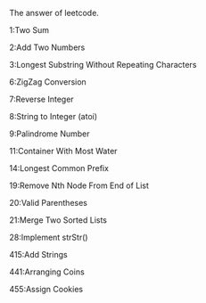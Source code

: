 The answer of leetcode.

1:Two Sum

2:Add Two Numbers

3:Longest Substring Without Repeating Characters

6:ZigZag Conversion

7:Reverse Integer

8:String to Integer (atoi)

9:Palindrome Number

11:Container With Most Water

14:Longest Common Prefix

19:Remove Nth Node From End of List

20:Valid Parentheses

21:Merge Two Sorted Lists

28:Implement strStr()

415:Add Strings

441:Arranging Coins

455:Assign Cookies

